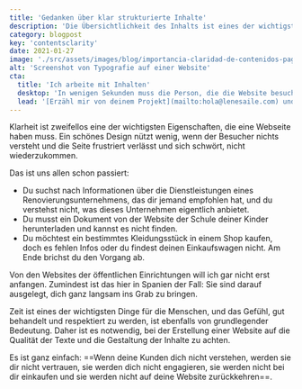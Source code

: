 ```yaml
---
title: 'Gedanken über klar strukturierte Inhalte'
description: 'Die Übersichtlichkeit des Inhalts ist eines der wichtigsten Merkmale. Ein schönes Design nützt wenig, wenn der Besucher nichts versteht und die Seite frustriert verlässt.'
category: blogpost
key: 'contentsclarity'
date: 2021-01-27
image: './src/assets/images/blog/importancia-claridad-de-contenidos-pagina-web.jpg'
alt: 'Screenshot von Typografie auf einer Website'
cta:
  title: 'Ich arbeite mit Inhalten'
  desktop: 'In wenigen Sekunden muss die Person, die die Website besucht, wissen, wer wir sind, was wir tun und warum sie uns vertrauen sollte, um dann mit uns Kontakt aufzunehmen oder einen Kauf zu tätigen.'
  lead: '[Erzähl mir von deinem Projekt](mailto:hola@lenesaile.com) und lass uns herausfinden, welchen Tonfall wir bei deiner Website anschlagen sollten!'
---
```


Klarheit ist zweifellos eine der wichtigsten Eigenschaften, die eine Webseite haben muss.
Ein schönes Design nützt wenig, wenn der Besucher nichts versteht und die Seite frustriert verlässt und sich schwört, nicht wiederzukommen.

Das ist uns allen schon passiert:

- Du suchst nach Informationen über die Dienstleistungen eines Renovierungsunternehmens, das dir jemand empfohlen hat, und du verstehst nicht, was dieses Unternehmen eigentlich anbietet.
- Du musst ein Dokument von der Website der Schule deiner Kinder herunterladen und kannst es nicht finden.
- Du möchtest ein bestimmtes Kleidungsstück in einem Shop kaufen, doch es fehlen Infos oder du findest deinen Einkaufswagen nicht. Am Ende brichst du den Vorgang ab.

Von den Websites der öffentlichen Einrichtungen will ich gar nicht erst anfangen. Zumindest ist das hier in Spanien der Fall: Sie sind darauf ausgelegt, dich ganz langsam ins Grab zu bringen.

Zeit ist eines der wichtigsten Dinge für die Menschen, und das Gefühl, gut behandelt und respektiert zu werden, ist ebenfalls von grundlegender Bedeutung. Daher ist es notwendig, bei der Erstellung einer Website auf die Qualität der Texte und die Gestaltung der Inhalte zu achten.

Es ist ganz einfach: ==Wenn deine Kunden dich nicht verstehen, werden sie dir nicht vertrauen, sie werden dich nicht engagieren, sie werden nicht bei dir einkaufen und sie werden nicht auf deine Website zurückkehren==.

